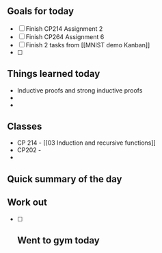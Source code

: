 ## Goals for today
- [ ] Finish CP214 Assignment 2 
- [ ] Finish CP264 Assignment 6
- [ ] Finish 2 tasks from [[MNIST demo Kanban]]
- [ ] 

## Things learned today
- Inductive proofs and strong inductive proofs
- 
- 

## Classes
- CP 214 - [[03 Induction and recursive functions]]
- CP202 - 
- 

## Quick summary of the day


## Work out
- [ ] Went to gym today
	- 



